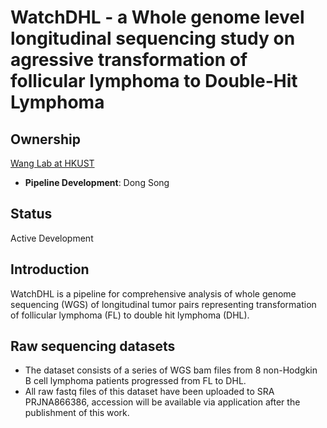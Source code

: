 # WatchDHL - a Whole genome level longitudinal sequencing study on agressive transformation of follicular lymphoma to Double-Hit Lymphoma


## Ownership
[Wang Lab at HKUST](http://wang-lab.ust.hk/)
* **Pipeline Development**: Dong Song

## Status
Active Development

## Introduction
WatchDHL is a pipeline for comprehensive analysis of whole genome sequencing (WGS) of longitudinal tumor pairs representing transformation of follicular lymphoma (FL) to double hit lymphoma (DHL).

## Raw sequencing datasets
* The dataset consists of a series of WGS bam files from 8 non-Hodgkin B cell lymphoma patients progressed from FL to DHL.
* All raw fastq files of this dataset have been uploaded to SRA PRJNA866386, accession will be available via application after the publishment of this work.



